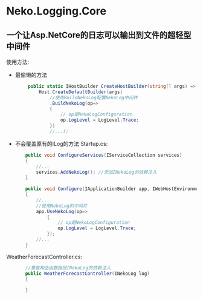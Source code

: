 # Neko.Logging.Core
一个让Asp.NetCore的日志可以输出到文件的超轻型中间件
------
使用方法:

- 最偷懒的方法
```c#
        public static IHostBuilder CreateHostBuilder(string[] args) =>
            Host.CreateDefaultBuilder(args)
                //使用BuildNekoLog配置NekoLog中间件
                .BuildNekoLog(op=>
                {
                    // op是NekoLogConfiguration
                    op.LogLevel = LogLevel.Trace;
                })
                //...);
```
- 不会覆盖原有的ILog<TCategoryName>的方法
 Startup.cs:
 ```c#
        public void ConfigureServices(IServiceCollection services)
        {
            //...
            services.AddNekoLog(); //添加INekoLog的依赖注入
        }
        
        public void Configure(IApplicationBuilder app, IWebHostEnvironment env)
        {
            //...
            //使用NekoLog的中间件
            app.UseNekoLog(op=>
                {
                    // op是NekoLogConfiguration
                    op.LogLevel = LogLevel.Trace;
                });
            //...
        }
 ```
 
 WeatherForecastController.cs:
 ```c#
        //重载构造函数接受INekoLog的依赖注入
        public WeatherForecastController(INekoLog log)
        {
            
        }
 ```

